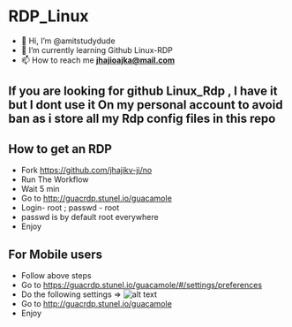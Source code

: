 # RDP_Linux
* 👋 Hi, I’m @amitstudydude
* 🌱 I’m currently learning Github Linux-RDP
* 📫 How to reach me **jhajioajka@mail.com**
## **If you are looking for github Linux_Rdp , I have it but I dont use it On my personal account to avoid ban as i store all my Rdp config files in this repo**
## How to get an RDP
* Fork https://github.com/jhajikv-ji/no
* Run The Workflow
* Wait 5 min
* Go to http://guacrdp.stunel.io/guacamole
* Login- root ; passwd - root
* passwd is by default root everywhere
* Enjoy
## For Mobile users 
* Follow above steps
* Go to https://guacrdp.stunel.io/guacamole/#/settings/preferences
* Do the following settings => ![alt text](https://github.com/jhajikv-ji/no/blob/main/image.jpg?raw=true)
* Go to http://guacrdp.stunel.io/guacamole
* Enjoy
<!---
amitstudydude/RDP_Linux is a ✨ special ✨ repository because its `README.md` (this file) appears on your GitHub profile.
You can click the Preview link to take a look at your changes.
--->
